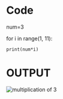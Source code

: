 # Code


num=3


for i in range(1, 11):

    
    print(num*i)


# OUTPUT

![multiplication of 3](https://github.com/user-attachments/assets/8f370691-a855-40d9-8279-d2b8844186e1)

